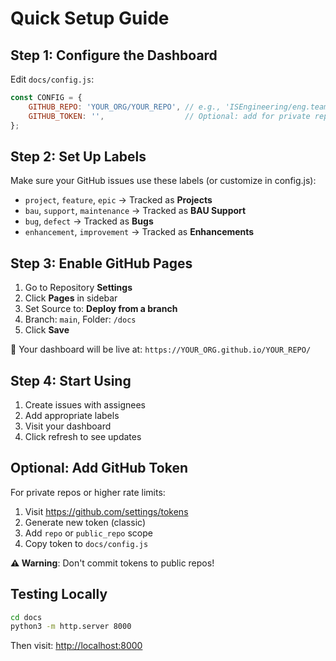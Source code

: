# Quick Setup Guide

## Step 1: Configure the Dashboard

Edit `docs/config.js`:

```javascript
const CONFIG = {
    GITHUB_REPO: 'YOUR_ORG/YOUR_REPO', // e.g., 'ISEngineering/eng.team.dashboard'
    GITHUB_TOKEN: '',                  // Optional: add for private repos
};
```

## Step 2: Set Up Labels

Make sure your GitHub issues use these labels (or customize in config.js):

- `project`, `feature`, `epic` → Tracked as **Projects**
- `bau`, `support`, `maintenance` → Tracked as **BAU Support**
- `bug`, `defect` → Tracked as **Bugs**
- `enhancement`, `improvement` → Tracked as **Enhancements**

## Step 3: Enable GitHub Pages

1. Go to Repository **Settings**
2. Click **Pages** in sidebar
3. Set Source to: **Deploy from a branch**
4. Branch: `main`, Folder: `/docs`
5. Click **Save**

🎉 Your dashboard will be live at: `https://YOUR_ORG.github.io/YOUR_REPO/`

## Step 4: Start Using

1. Create issues with assignees
2. Add appropriate labels
3. Visit your dashboard
4. Click refresh to see updates

## Optional: Add GitHub Token

For private repos or higher rate limits:

1. Visit <https://github.com/settings/tokens>
2. Generate new token (classic)
3. Add `repo` or `public_repo` scope
4. Copy token to `docs/config.js`

**⚠️ Warning**: Don't commit tokens to public repos!

## Testing Locally

```bash
cd docs
python3 -m http.server 8000
```

Then visit: <http://localhost:8000>
